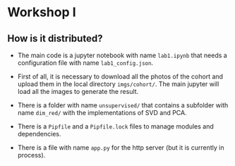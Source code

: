 # Workshop I

## How is it distributed?

* The main code is a jupyter notebook with name `lab1.ipynb` that needs a configuration file with name `lab1_config.json`.

* First of all, it is necessary to download all the photos of the cohort and upload them in the local directory `imgs/cohort/`. The main jupyter will load all the images to generate the result.
* There is a folder with name `unsupervised/` that contains a subfolder with name `dim_red/` with the implementations of SVD and PCA.
* There is a `Pipfile` and a `Pipfile.lock` files to manage modules and dependencies.
* There is a file with name `app.py` for the http server (but it is currently in process).